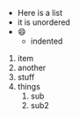 * Here is a list
* it is unordered
* :smile:
  * indented

1. item
2. another
3. stuff
4. things
    1. sub
    2. sub2
